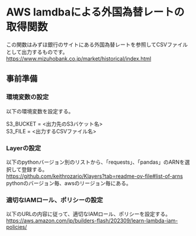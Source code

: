 # AWS lamdbaによる外国為替レートの取得関数

この関数はみずほ銀行のサイトにある外国為替レートを参照してCSVファイルとして出力するものです。
https://www.mizuhobank.co.jp/market/historical/index.html

## 事前準備

###  環境変数の設定

以下の環境変数を設定する。

S3_BUCKET = <出力先のS3バケット名>  
S3_FILE = <出力するCSVファイル名>  

### Layerの設定

以下のpythonバージョン別のリストから、「requests」、「pandas」のARNを選択して登録する。  
https://github.com/keithrozario/Klayers?tab=readme-ov-file#list-of-arns  
pythonのバージョン毎、awsのリージョン毎にある。  

### 適切なIAMロール、ポリシーの設定

以下のURLの内容に従って、適切なIAMロール、ポリシーを設定する。  
https://aws.amazon.com/jp/builders-flash/202309/learn-lambda-iam-policies/
